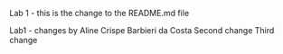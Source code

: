 Lab 1 - this is the change to the README.md file

Lab1 - changes by Aline Crispe Barbieri da Costa
Second change
Third change